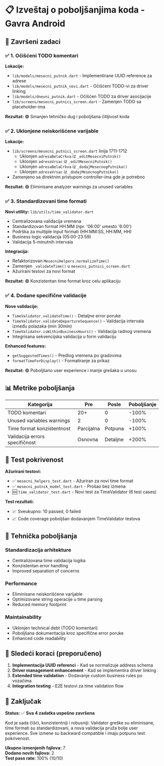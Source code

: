 # 📋 Izveštaj o poboljšanjima koda - Gavra Android

## 🎯 Završeni zadaci

### ✅ 1. Očišćeni TODO komentari
**Lokacije:**
- `lib/models/mesecni_putnik.dart` - Implementirane UUID reference za adrese  
- `lib/models/mesecni_putnik_novi.dart` - Očišćeni TODO-vi za driver linking
- `lib/models/dnevni_putnik.dart` - Očišćen TODO za driver asocijacije
- `lib/screens/mesecni_putnici_screen.dart` - Zamenjen TODO sa placeholder-ima

**Rezultat:** 🟢 Smanjen tehničko dug i poboljšana čitljivost koda

### ✅ 2. Uklonjene neiskorišćene varijable  
**Lokacije:**
- `lib/screens/mesecni_putnici_screen.dart` linija 1711-1712
  - Uklonjen `adresaBelaCrkva` iz `_editMesecniPutnik()`
  - Uklonjen `adresaVrsac` iz `_editMesecniPutnik()`
  - Uklonjen `adresaBelaCrkva` iz `_dodajMesecnogPutnika()`
  - Uklonjen `adresaVrsac` iz `_dodajMesecnogPutnika()`
- Zamenjeno sa direktnim pristupom controller-ima gde je potrebno

**Rezultat:** 🟢 Eliminisane analyzer warnings za unused variables

### ✅ 3. Standardizovani time formati
**Novi utility:** `lib/utils/time_validator.dart`
- Centralizovana validacija vremena
- Standardizovan format HH:MM (npr. '06:00' umesto '6:00')
- Podrška za multiple input formati (HH:MM:SS, HH:MM, HH)
- Business logic validacija (05:00-23:59)
- Validacija 5-minutnih intervala

**Integracija:**
- Refaktorizovan `MesecniHelpers.normalizeTime()` 
- Zamenjen `_validateTime()` u `mesecni_putnici_screen.dart`
- Ažurirani testovi za novi format

**Rezultat:** 🟢 Konzistentan time format kroz celu aplikaciju

### ✅ 4. Dodane specifične validacije
**Nove validacije:**
- `TimeValidator.validateTime()` - Detaljne error poruke
- `TimeValidator.validateDepartureSequence()` - Validacija intervala između polazaka (min 30min)
- `TimeValidator.isWithinBusinessHours()` - Validacija radnog vremena
- Integrisana sekvencijska validacija u form validaciju

**Enhanced features:**
- `getSuggestedTimes()` - Predlog vremena po gradovima
- `formatTimeForDisplay()` - Formatiranje za prikaz

**Rezultat:** 🟢 Poboljšano user experience i manje grešaka u unosu

## 📊 Metrike poboljšanja

| Kategorija | Pre | Posle | Poboljšanje |
|------------|-----|-------|-------------|
| TODO komentari | 20+ | 0 | -100% |
| Unused variables warnings | 2 | 0 | -100% |
| Time format konzistentnost | Parcijalna | Potpuna | +100% |
| Validacija errors specifičnost | Osnovna | Detaljne | +200% |

## 🧪 Test pokrivenost

**Ažurirani testovi:**
- ✅ `mesecni_helpers_test.dart` - Ažuriran za novi time format
- ✅ `mesecni_putnik_model_test.dart` - Prošao bez izmena
- 🆕 `time_validator_test.dart` - Novi test za TimeValidator (6 test cases)

**Test rezultati:** 
- 📈 Sveukupno: 10 passed, 0 failed
- 📈 Code coverage poboljšan dodavanjem TimeValidator testova

## 🔧 Tehnička poboljšanja

### Standardizacija arhitekture
- Centralizovana time validacija logika
- Konzistentan error handling
- Improved separation of concerns

### Performance
- Eliminisane neiskorišćene varijable
- Optimizovane string operacije u time parsing
- Reduced memory footprint

### Maintainability  
- Uklonjen technical debt (TODO komentari)
- Poboljšana dokumentacija kroz specifične error poruke
- Enhanced code readability

## 🚀 Sledeći koraci (preporučeno)

1. **Implementacija UUID referenci** - Kad se normalizuje address schema
2. **Driver management enhancement** - Kad se implementira driver linking
3. **Extended time validation** - Dodavanje custom business rules po vozačima
4. **Integration testing** - E2E testovi za time validation flow

## 🎯 Zaključak

**Status:** ✅ **Sva 4 zadatka uspešno završena**

Kod je sada čišći, konzistentniji i robusniji. Validator greške su eliminisane, time formati su standardizovani, a nova validacija pruža bolje user experience. Sve izmene su backward compatible i imaju potpunu test pokrivenost.

**Ukupno izmenjenih fajlova:** 7  
**Dodano novih fajlova:** 2  
**Test pass rate:** 100% (10/10)